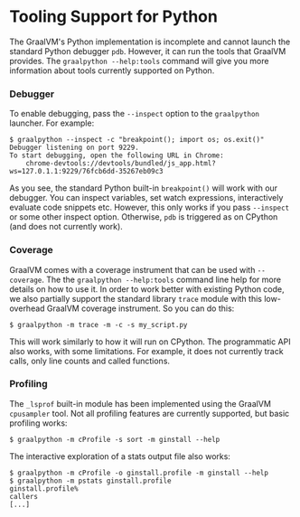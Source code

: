 # Tooling Support for Python

The GraalVM's Python implementation is incomplete and cannot launch the standard Python
debugger `pdb`. However, it can run the tools that GraalVM provides.
The `graalpython --help:tools` command will give you more information
about tools currently supported on Python.

### Debugger
To enable debugging, pass the `--inspect` option to the `graalpython`
launcher. For example:
```
$ graalpython --inspect -c "breakpoint(); import os; os.exit()"
Debugger listening on port 9229.
To start debugging, open the following URL in Chrome:
    chrome-devtools://devtools/bundled/js_app.html?ws=127.0.1.1:9229/76fcb6dd-35267eb09c3
```
As you see, the standard Python built-in `breakpoint()` will work with our
debugger. You can inspect variables, set watch expressions, interactively
evaluate code snippets etc. However, this only works if you pass `--inspect` or
some other inspect option. Otherwise, `pdb` is triggered as on CPython (and
does not currently work).

### Coverage
GraalVM comes with a coverage instrument that can be used with `--coverage`. The
the `graalpython --help:tools` command line help for more details on how to use
it. In order to work better with existing Python code, we also partially support
the standard library `trace` module with this low-overhead GraalVM coverage
instrument. So you can do this:
```
$ graalpython -m trace -m -c -s my_script.py
```
This will work similarly to how it will run on CPython. The programmatic API
also works, with some limitations. For example, it does not currently track calls,
only line counts and called functions.

### Profiling
The `_lsprof` built-in module has been implemented using the GraalVM `cpusampler`
tool. Not all profiling features are currently supported, but basic profiling
works:
```
$ graalpython -m cProfile -s sort -m ginstall --help
```
The interactive exploration of a stats output file also works:
```
$ graalpython -m cProfile -o ginstall.profile -m ginstall --help
$ graalpython -m pstats ginstall.profile
ginstall.profile%
callers
[...]
```

